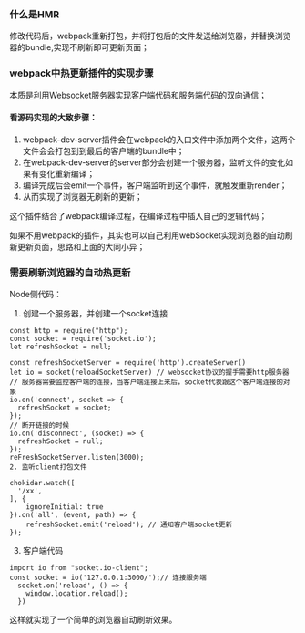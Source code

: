 ### 什么是HMR
修改代码后，webpack重新打包，并将打包后的文件发送给浏览器，并替换浏览器的bundle,实现不刷新即可更新页面；

### webpack中热更新插件的实现步骤
本质是利用Websocket服务器实现客户端代码和服务端代码的双向通信；

#### 看源码实现的大致步骤：
1. webpack-dev-server插件会在webpack的入口文件中添加两个文件，这两个文件会会打包到到最后的客户端的bundle中；
2. 在webpack-dev-server的server部分会创建一个服务器，监听文件的变化如果有变化重新编译；
3. 编译完成后会emit一个事件，客户端监听到这个事件，就触发重新render；
4. 从而实现了浏览器无刷新的更新；

这个插件结合了webpack编译过程，在编译过程中插入自己的逻辑代码；

如果不用webpack的插件，其实也可以自己利用webSocket实现浏览器的自动刷新更新页面，思路和上面的大同小异；

### 需要刷新浏览器的自动热更新
Node侧代码：
1. 创建一个服务器，并创建一个socket连接
```
const http = require("http");
const socket = require('socket.io');
let refreshSocket = null;

const refreshSocketServer = require('http').createServer()
let io = socket(reloadSocketServer) // websocket协议的握手需要http服务器
// 服务器需要监控客户端的连接，当客户端连接上来后，socket代表跟这个客户端连接的对象
io.on('connect', socket => {
  refreshSocket = socket;
});
// 断开链接的时候
io.on('disconnect', (socket) => {
  refreshSocket = null;
});
reFreshSocketServer.listen(3000);
2. 监听client打包文件
```
```
chokidar.watch([
  '/xx',
], {
    ignoreInitial: true
}).on('all', (event, path) => {
    refreshSocket.emit('reload'); // 通知客户端socket更新
});
```
3. 客户端代码
```
import io from "socket.io-client";
const socket = io('127.0.0.1:3000/');// 连接服务端
  socket.on('reload', () => {
    window.location.reload();
  })
```
这样就实现了一个简单的浏览器自动刷新效果。
